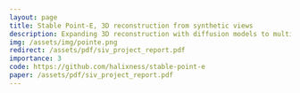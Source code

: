```yaml
---
layout: page
title: Stable Point-E, 3D reconstruction from synthetic views 
description: Expanding 3D reconstruction with diffusion models to multiple views with models for view synthesis. 
img: /assets/img/pointe.png
redirect: /assets/pdf/siv_project_report.pdf
importance: 3
code: https://github.com/halixness/stable-point-e
paper: /assets/pdf/siv_project_report.pdf
---
```

